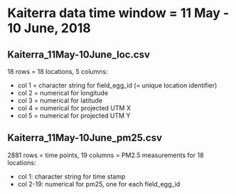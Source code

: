 Kaiterra data time window = 11 May - 10 June, 2018
==================================================

Kaiterra_11May-10June_loc.csv
-----------------------------

18 rows = 18 locations, 5 columns:
  - col 1 = character string for field_egg_id (= unique location identifier)
  - col 2 = numerical for longitude
  - col 3 = numerical for latitude
  - col 4 = numerical for projected UTM X
  - col 5 = numerical for projected UTM Y

Kaiterra_11May-10June_pm25.csv
------------------------------

2881 rows = time points, 19 columns = PM2.5 measurements for 18 locations:
  - col 1: character string for time stamp
  - col 2-19: numerical for pm25, one for each field_egg_id



